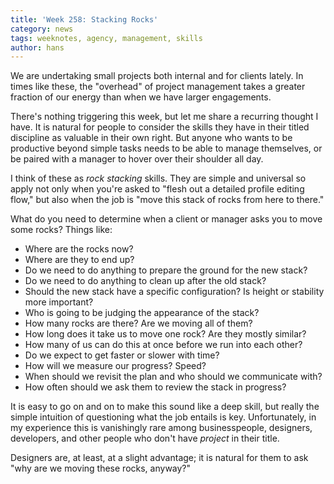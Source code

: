 ```yaml
---
title: 'Week 258: Stacking Rocks'
category: news
tags: weeknotes, agency, management, skills
author: hans
---
```


We are undertaking small projects both internal and for clients lately. In times like these, the "overhead" of project management takes a greater fraction of our energy than when we have larger engagements.

There's nothing triggering this week, but let me share a recurring thought I have. It is natural for people to consider the skills they have in their titled discipline as valuable in their own right. But anyone who wants to be productive beyond simple tasks needs to be able to manage themselves, or be paired with a manager to hover over their shoulder all day.

I think of these as _rock stacking_ skills. They are simple and universal so apply not only when you're asked to "flesh out a detailed profile editing flow," but also when the job is "move this stack of rocks from here to there."

What do you need to determine when a client or manager asks you to move some rocks? Things like:

- Where are the rocks now?
- Where are they to end up?
- Do we need to do anything to prepare the ground for the new stack?
- Do we need to do anything to clean up after the old stack?
- Should the new stack have a specific configuration? Is height or stability more important?
- Who is going to be judging the appearance of the stack?
- How many rocks are there? Are we moving all of them?
- How long does it take us to move one rock? Are they mostly similar?
- How many of us can do this at once before we run into each other?
- Do we expect to get faster or slower with time?
- How will we measure our progress? Speed?
- When should we revisit the plan and who should we communicate with?
- How often should we ask them to review the stack in progress?

It is easy to go on and on to make this sound like a deep skill, but really the simple intuition of questioning what the job entails is key. Unfortunately, in my experience this is vanishingly rare among businesspeople, designers, developers, and other people who don't have _project_ in their title.

Designers are, at least, at a slight advantage; it is natural for them to ask "why are we moving these rocks, anyway?"
